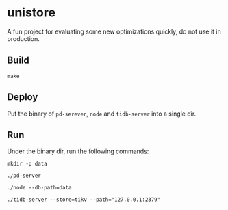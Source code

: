 # unistore
A fun project for evaluating some new optimizations quickly, do not use it in production.


## Build
```
make
```

## Deploy

Put the binary of `pd-serever`, `node` and `tidb-server` into a single dir.

## Run

Under the binary dir, run the following commands:

```
mkdir -p data
```

```
./pd-server
```

```
./node --db-path=data
```

```
./tidb-server --store=tikv --path="127.0.0.1:2379"
```
